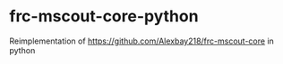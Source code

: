 # frc-mscout-core-python
Reimplementation of https://github.com/Alexbay218/frc-mscout-core in python
